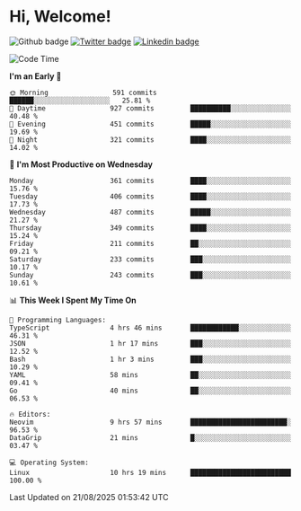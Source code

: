   # Hi, Welcome!
  ![Github badge](https://img.shields.io/github/followers/kraken-afk.svg?style=social&label=Follow&maxAge=2592000)
  [![Twitter badge](https://img.shields.io/badge/-Twitter-00acee?style=flat-square&logo=Twitter&logoColor=white)](https://twitter.com/trshppl)
  [![Linkedin badge](https://img.shields.io/badge/LinkedIn-0077B5?style=flat-square&logo=linkedin&logoColor=white)](https://www.linkedin.com/in/noveanrer)
<!--START_SECTION:waka-->
![Code Time](http://img.shields.io/badge/Code%20Time-1%2C191%20hrs%209%20mins-blue)

**I'm an Early 🐤** 

```text
🌞 Morning                591 commits         ██████░░░░░░░░░░░░░░░░░░░   25.81 % 
🌆 Daytime                927 commits         ██████████░░░░░░░░░░░░░░░   40.48 % 
🌃 Evening                451 commits         █████░░░░░░░░░░░░░░░░░░░░   19.69 % 
🌙 Night                  321 commits         ████░░░░░░░░░░░░░░░░░░░░░   14.02 % 
```
📅 **I'm Most Productive on Wednesday** 

```text
Monday                   361 commits         ████░░░░░░░░░░░░░░░░░░░░░   15.76 % 
Tuesday                  406 commits         ████░░░░░░░░░░░░░░░░░░░░░   17.73 % 
Wednesday                487 commits         █████░░░░░░░░░░░░░░░░░░░░   21.27 % 
Thursday                 349 commits         ████░░░░░░░░░░░░░░░░░░░░░   15.24 % 
Friday                   211 commits         ██░░░░░░░░░░░░░░░░░░░░░░░   09.21 % 
Saturday                 233 commits         ███░░░░░░░░░░░░░░░░░░░░░░   10.17 % 
Sunday                   243 commits         ███░░░░░░░░░░░░░░░░░░░░░░   10.61 % 
```


📊 **This Week I Spent My Time On** 

```text
💬 Programming Languages: 
TypeScript               4 hrs 46 mins       ████████████░░░░░░░░░░░░░   46.31 % 
JSON                     1 hr 17 mins        ███░░░░░░░░░░░░░░░░░░░░░░   12.52 % 
Bash                     1 hr 3 mins         ███░░░░░░░░░░░░░░░░░░░░░░   10.29 % 
YAML                     58 mins             ██░░░░░░░░░░░░░░░░░░░░░░░   09.41 % 
Go                       40 mins             ██░░░░░░░░░░░░░░░░░░░░░░░   06.53 % 

🔥 Editors: 
Neovim                   9 hrs 57 mins       ████████████████████████░   96.53 % 
DataGrip                 21 mins             █░░░░░░░░░░░░░░░░░░░░░░░░   03.47 % 

💻 Operating System: 
Linux                    10 hrs 19 mins      █████████████████████████   100.00 % 
```


 Last Updated on 21/08/2025 01:53:42 UTC
<!--END_SECTION:waka-->